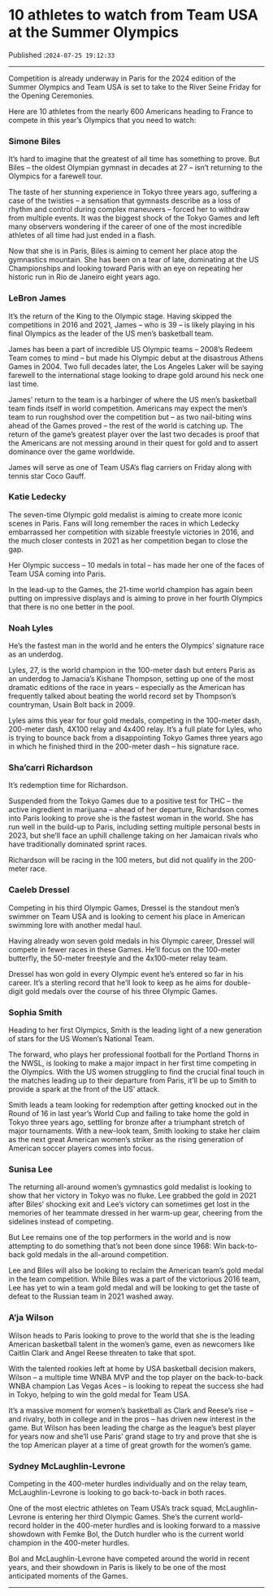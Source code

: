# 10 athletes to watch from Team USA at the Summer Olympics

Published :`2024-07-25 19:12:33`

---

Competition is already underway in Paris for the 2024 edition of the Summer Olympics and Team USA is set to take to the River Seine Friday for the Opening Ceremonies.

Here are 10 athletes from the nearly 600 Americans heading to France to compete in this year’s Olympics that you need to watch:

### Simone Biles

It’s hard to imagine that the greatest of all time has something to prove. But Biles – the oldest Olympian gymnast in decades at 27 – isn’t returning to the Olympics for a farewell tour.

The taste of her stunning experience in Tokyo three years ago, suffering a case of the twisties – a sensation that gymnasts describe as a loss of rhythm and control during complex maneuvers – forced her to withdraw from multiple events. It was the biggest shock of the Tokyo Games and left many observers wondering if the career of one of the most incredible athletes of all time had just ended in a flash.

Now that she is in Paris, Biles is aiming to cement her place atop the gymnastics mountain. She has been on a tear of late, dominating at the US Championships and looking toward Paris with an eye on repeating her historic run in Rio de Janeiro eight years ago.

### LeBron James

It’s the return of the King to the Olympic stage. Having skipped the competitions in 2016 and 2021, James – who is 39 – is likely playing in his final Olympics as the leader of the US men’s basketball team.

James has been a part of incredible US Olympic teams – 2008’s Redeem Team comes to mind – but made his Olympic debut at the disastrous Athens Games in 2004. Two full decades later, the Los Angeles Laker will be saying farewell to the international stage looking to drape gold around his neck one last time.

James’ return to the team is a harbinger of where the US men’s basketball team finds itself in world competition. Americans may expect the men’s team to run roughshod over the competition but – as two nail-biting wins ahead of the Games proved – the rest of the world is catching up. The return of the game’s greatest player over the last two decades is proof that the Americans are not messing around in their quest for gold and to assert dominance over the game worldwide.

James will serve as one of Team USA’s flag carriers on Friday along with tennis star Coco Gauff.

### Katie Ledecky

The seven-time Olympic gold medalist is aiming to create more iconic scenes in Paris. Fans will long remember the races in which Ledecky embarrassed her competition with sizable freestyle victories in 2016, and the much closer contests in 2021 as her competition began to close the gap.

Her Olympic success – 10 medals in total – has made her one of the faces of Team USA coming into Paris.

In the lead-up to the Games, the 21-time world champion has again been putting on impressive displays and is aiming to prove in her fourth Olympics that there is no one better in the pool.

### Noah Lyles

He’s the fastest man in the world and he enters the Olympics’ signature race as an underdog.

Lyles, 27, is the world champion in the 100-meter dash but enters Paris as an underdog to Jamacia’s Kishane Thompson, setting up one of the most dramatic editions of the race in years – especially as the American has frequently talked about beating the world record set by Thompson’s countryman, Usain Bolt back in 2009.

Lyles aims this year for four gold medals, competing in the 100-meter dash, 200-meter dash, 4X100 relay and 4x400 relay. It’s a full plate for Lyles, who is trying to bounce back from a disappointing Tokyo Games three years ago in which he finished third in the 200-meter dash – his signature race.

### Sha’carri Richardson

It’s redemption time for Richardson.

Suspended from the Tokyo Games due to a positive test for THC – the active ingredient in marijuana – ahead of her departure, Richardson comes into Paris looking to prove she is the fastest woman in the world. She has run well in the build-up to Paris, including setting multiple personal bests in 2023, but she’ll face an uphill challenge taking on her Jamaican rivals who have traditionally dominated sprint races.

Richardson will be racing in the 100 meters, but did not qualify in the 200-meter race.

### Caeleb Dressel

Competing in his third Olympic Games, Dressel is the standout men’s swimmer on Team USA and is looking to cement his place in American swimming lore with another medal haul.

Having already won seven gold medals in his Olympic career, Dressel will compete in fewer races in these Games. He’ll focus on the 100-meter butterfly, the 50-meter freestyle and the 4x100-meter relay team.

Dressel has won gold in every Olympic event he’s entered so far in his career. It’s a sterling record that he’ll look to keep as he aims for double-digit gold medals over the course of his three Olympic Games.

### Sophia Smith

Heading to her first Olympics, Smith is the leading light of a new generation of stars for the US Women’s National Team.

The forward, who plays her professional football for the Portland Thorns in the NWSL, is looking to make a major impact in her first time competing in the Olympics. With the US women struggling to find the crucial final touch in the matches leading up to their departure from Paris, it’ll be up to Smith to provide a spark at the front of the US’ attack.

Smith leads a team looking for redemption after getting knocked out in the Round of 16 in last year’s World Cup and failing to take home the gold in Tokyo three years ago, settling for bronze after a triumphant stretch of major tournaments. With a new-look team, Smith looking to stake her claim as the next great American women’s striker as the rising generation of American soccer players comes into focus.

### Sunisa Lee

The returning all-around women’s gymnastics gold medalist is looking to show that her victory in Tokyo was no fluke. Lee grabbed the gold in 2021 after Biles’ shocking exit and Lee’s victory can sometimes get lost in the memories of her teammate dressed in her warm-up gear, cheering from the sidelines instead of competing.

But Lee remains one of the top performers in the world and is now attempting to do something that’s not been done since 1968: Win back-to-back gold medals in the all-around competition.

Lee and Biles will also be looking to reclaim the American team’s gold medal in the team competition. While Biles was a part of the victorious 2016 team, Lee has yet to win a team gold medal and will be looking to get the taste of defeat to the Russian team in 2021 washed away.

### A’ja Wilson

Wilson heads to Paris looking to prove to the world that she is the leading American basketball talent in the women’s game, even as newcomers like Caitlin Clark and Angel Reese threaten to take that spot.

With the talented rookies left at home by USA basketball decision makers, Wilson – a multiple time WNBA MVP and the top player on the back-to-back WNBA champion Las Vegas Aces – is looking to repeat the success she had in Tokyo, helping to win the gold medal for Team USA.

It’s a massive moment for women’s basketball as Clark and Reese’s rise – and rivalry, both in college and in the pros – has driven new interest in the game. But Wilson has been leading the charge as the league’s best player for years now and she’ll use Paris’ grand stage to try and prove that she is the top American player at a time of great growth for the women’s game.

### Sydney McLaughlin-Levrone

Competing in the 400-meter hurdles individually and on the relay team, McLaughlin-Levrone is looking to go back-to-back in both races.

One of the most electric athletes on Team USA’s track squad, McLaughlin-Levrone is entering her third Olympic Games. She’s the current world-record holder in the 400-meter hurdles and is looking forward to a massive showdown with Femke Bol, the Dutch hurdler who is the current world champion in the 400-meter hurdles.

Bol and McLaughlin-Levrone have competed around the world in recent years, and their showdown in Paris is likely to be one of the most anticipated moments of the Games.

---

